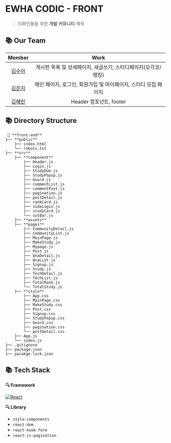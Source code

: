 # EWHA CODIC - FRONT

> 이화인들을 위한 **개발 커뮤니티** 제작



## 📚 Our Team

|  <center>Member</center> |  <center>Work</center> |
|:--------|:--------:|
|<center>[김수아](https://github.com/sua-kim)</center>| 게시판 목록 및 상세페이지, 새글쓰기, 스터디페이지(모각코/랭킹) |
|<center>[김은지](https://github.com/KSilverJi)</center> | 메인 페이지, 로그인, 회원가입 및 마이페이지, 스터디 모집 페이지 |
|<center>[김혜린](https://github.com/graygra16)</center> | Header 컴포넌트, footer  |

## 📚 Directory Structure

```
 📁 **front-end**
├── **public**
    ├── index.html
    └── robots.txt
├── **src**
    ├── **component**
        ├── Header.js
        ├── Login.js
        ├── StudyDom.js
        ├── StudyPopup.js
        ├── board.js
        ├── commentList.js
        ├── commentPost.js
        ├── pagination.js
        ├── postDetail.js
        ├── rankCard.js
        ├── sideLogin.js
        ├── studyCard.js
        └── sutBar.js
    ├── **assets**
    ├── **pages**
        ├── CommunityDetail.js
        ├── CommunityList.js
        ├── MainPage.js
        ├── MakeStudy.js
        ├── Mypage.js
        ├── Post.js
        ├── QnaDetail.js
        ├── QnaList.js
        ├── Signup.js
        ├── Study.js
        ├── TechDetail.js
        ├── TechList.js
        ├── TotalRank.js
        └── TotalStudy.js
    ├── **style**
        ├── App.css
        ├── MainPage.css
        ├── MakeStudy.css
        ├── Post.css
        ├── Signup.css
        ├── StudyPopup.css
        ├── board.css
        ├── pagination.css
        └── postDetail.css
    ├── App.js
    └── index.js
├── .gitignore
├── package.json
├── pacakge-lock.json
```

## 📚 Tech Stack

**🔍 Framework**

  [![React](https://img.shields.io/badge/React-61DAFB?style=round-square&logo=React&logoColor=black)](https://ko.reactjs.org/)

**🔍 Library**

- `style-components`
- `react-dom`
- `react-hook-form`
- `react-js-pagination`
